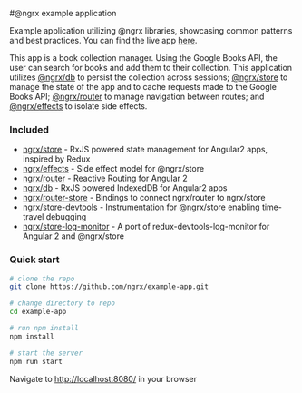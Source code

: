 #@ngrx example application

Example application utilizing @ngrx libraries, showcasing common patterns and best practices. You can find the live app [here](http://ngrx.github.io/example-app/).

This app is a book collection manager. Using the Google Books API, the user can search for books and add them to their collection. This application utilizes [@ngrx/db](https://github.com/ngrx/db) to persist the collection across sessions; [@ngrx/store](https://github.com/ngrx/store) to manage the state of the app and to cache requests made to the Google Books API; [@ngrx/router](https://github.com/ngrx/router) to manage navigation between routes; and [@ngrx/effects](https://github.com/ngrx/effects) to isolate side effects.

### Included
 - [ngrx/store](https://github.com/ngrx/store) - RxJS powered state management for Angular2 apps, inspired by Redux
 - [ngrx/effects](https://github.com/ngrx/effects) - Side effect model for @ngrx/store
 - [ngrx/router](https://github.com/ngrx/router) - Reactive Routing for Angular 2
 - [ngrx/db](https://github.com/ngrx/db) - RxJS powered IndexedDB for Angular2 apps
 - [ngrx/router-store](https://github.com/ngrx/router-store) - Bindings to connect ngrx/router to ngrx/store
 - [ngrx/store-devtools](https://github.com/ngrx/store-devtools) - Instrumentation for @ngrx/store enabling time-travel debugging
 - [ngrx/store-log-monitor](https://github.com/ngrx/store-log-monitor) - A port of redux-devtools-log-monitor for Angular 2 and @ngrx/store

### Quick start

```bash
# clone the repo
git clone https://github.com/ngrx/example-app.git

# change directory to repo
cd example-app

# run npm install
npm install

# start the server
npm run start
```

Navigate to [http://localhost:8080/](http://localhost:8080/) in your browser
